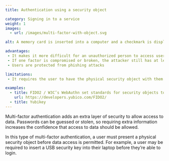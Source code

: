 ```yaml
---
title: Authentication using a security object

category: Signing in to a service
weight: 1
images:
  - url: /images/multi-factor-with-object.svg

alt: A memory card is inserted into a computer and a checkmark is displayed on screen.

advantages:
 - It makes it more difficult for an unauthorized person to access user’s data or devices
 - If one factor is compromised or broken, the attacker still has at least one more barrier to breach
 - Users are protected from phishing attacks

limitations:
 - It requires the user to have the physical security object with them

examples:
  - title: FIDO2 / W3C’s WebAuthn set standards for security objects to   implement
    url: https://developers.yubico.com/FIDO2/
  - title: Yubikey
---
```


Multi-factor authentication adds an extra layer of security to allow access to data. Passwords can be guessed or stolen, so requiring extra information increases the confidence that access to data should be allowed.

In this type of multi-factor authentication, a user must present a physical security object before data access is permitted. For example, a user may be required to insert a USB security key into their laptop before they’re able to login.
